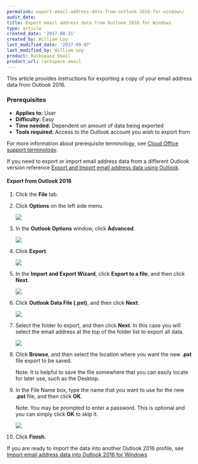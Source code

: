 ```yaml
---
permalink: export-email-address-data-from-outlook-2016-for-windows/
audit_date:
title: Export email address data from Outlook 2016 for Windows
type: article
created_date: '2017-08-31'
created_by: William Loy
last_modified_date: '2017-09-07'
last_modified_by: William Loy
product: Rackspace Email
product_url: rackspace-email
---
```


This article provides instructions for exporting a copy of your email address data from Outlook 2016.

### Prerequisites

- **Applies to:** User
- **Difficulty:** Easy
- **Time needed:** Dependent on amount of data being exported
- **Tools required:**  Access to the Outlook account you wish to export from

For more information about prerequisite terminology, see [Cloud Office support terminology](/how-to/cloud-office-support-terminology/).

If you need to export or import email address data from a different Outlook version reference [Export and Import email address data using Outlook](/how-to/export-and-import-email-address-data-in-outlook).


#### Export from Outlook 2016

1. Click the **File** tab.
2. Click **Options** on the left side menu.

    <img src="{% asset_path rackspace-email/export-email-address-from-outlook-2016-for-windows/options2016.png %}" />

3. In the **Outlook Options** window, click **Advanced**.

    <img src="{% asset_path rackspace-email/export-email-address-from-outlook-2016-for-windows/advanced2016.png %}" />

4. Click **Export**.

    <img src="{% asset_path rackspace-email/export-email-address-from-outlook-2016-for-windows/export2016.png %}" />

5. In the **Import and Export Wizard**, click **Export to a file**, and then click **Next**.

    <img src="{% asset_path rackspace-email/export-email-address-from-outlook-2016-for-windows/export_to_file2016.png %}" />

6. Click **Outlook Data File (.pst)**, and then click **Next**.

    <img src="{% asset_path rackspace-email/export-email-address-from-outlook-2016-for-windows/outlook_data_file2016.png %}" />

7. Select the folder to export, and then click **Next**. In this case you will select the email address at the top of the folder list to export all data.  

    <img src="{% asset_path rackspace-email/export-email-address-from-outlook-2016-for-windows/export_folder_list2016.png %}" />

8. Click **Browse**, and then select the location where you want the new **.pst** file export to be saved.

    Note: It is helpful to save the file somewhere that you can easily locate for later use, such as the Desktop.

9. In the File Name box, type the name that you want to use for the new **.pst** file, and then click **OK**.

    Note: You may be prompted to enter a password. This is optional and you can simply click **OK** to skip it.

    <img src="{% asset_path rackspace-email/export-email-address-from-outlook-2016-for-windows/browse_finish2016.png %}" />

10. Click **Finish**.


If you are ready to import the data into another Outlook 2016 profile, see [Import email address data into Outlook 2016 for Windows](how-to/import-email-address-data-into-outlook-2016-for-windows)
